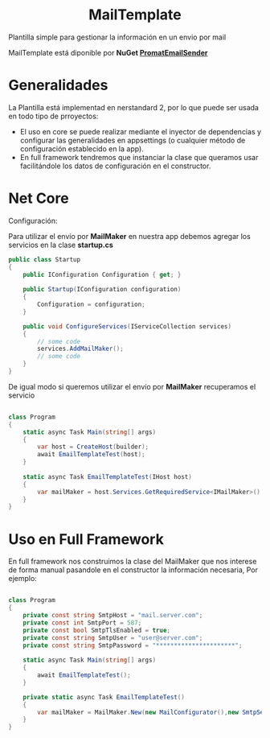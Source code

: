 <h1 align="center">
 MailTemplate
</h1>

Plantilla simple para gestionar la información en un envio por mail

MailTemplate está diponible por **NuGet [PromatEmailSender](https://www.nuget.org/packages/PromatEmailSender/)**

# Generalidades
La Plantilla está implementad en nerstandard 2, por lo que puede ser usada en todo tipo de prroyectos:
 - El uso en core se puede realizar mediante el inyector de dependencias y configurar las generalidades en appsettings (o cualquier método de configuración establecido en la app).
 - En full framework tendremos que instanciar la clase que queramos usar facilitándole los datos de configuración en el constructor.

# Net Core
Configuración:

Para utilizar el envío por **MailMaker** en nuestra app debemos agregar los servicios en la clase **startup.cs**
```csharp
public class Startup
{
    public IConfiguration Configuration { get; }
    
    public Startup(IConfiguration configuration)
    {
        Configuration = configuration;
    }

    public void ConfigureServices(IServiceCollection services)
    {
	    // some code
        services.AddMailMaker();
	    // some code
    }
}
```

De igual modo si queremos utilizar el envío por **MailMaker** recuperamos el servicio 
```csharp

class Program
{    
    static async Task Main(string[] args)
    {
        var host = CreateHost(builder);
        await EmailTemplateTest(host);
    }
    
    static async Task EmailTemplateTest(IHost host)
    {      
        var mailMaker = host.Services.GetRequiredService<IMailMaker>()
    }
}
```
# Uso en Full Framework
En full framework nos construimos la clase del MailMaker que nos interese de forma manual pasandole en el constructor la información necesaria, Por ejemplo:
```csharp

class Program
{
    private const string SmtpHost = "mail.server.com";
    private const int SmtpPort = 587;
    private const bool SmtpTlsEnabled = true;
    private const string SmtpUser = "user@server.com";
    private const string SmtpPassword = "**********************";
    
    static async Task Main(string[] args)
    {
        await EmailTemplateTest();
    }

    private static async Task EmailTemplateTest()
    {      
        var mailMaker = MailMaker.New(new MailConfigurator(),new SmtpSender(SmtpHost,SmtpPort,SmtpUser,SmtpPassword,SmtpTlsEnabled),null)
    }
}
```
